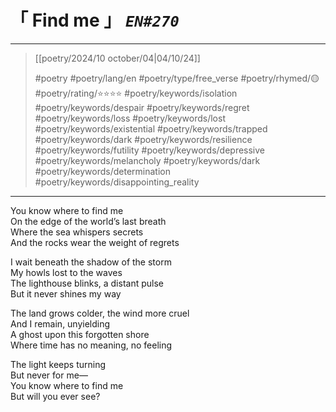 # &#12300; Find me &#12301; *`EN#270`*

---

> [[poetry/2024/10 october/04|04/10/24]]
> 
> #poetry 
> #poetry/lang/en 
> #poetry/type/free_verse 
> #poetry/rhymed/🟡 
> #poetry/rating/⭐⭐⭐⭐ 
> #poetry/keywords/isolation #poetry/keywords/despair #poetry/keywords/regret #poetry/keywords/loss #poetry/keywords/lost #poetry/keywords/existential #poetry/keywords/trapped #poetry/keywords/dark #poetry/keywords/resilience #poetry/keywords/futility #poetry/keywords/depressive #poetry/keywords/melancholy #poetry/keywords/dark #poetry/keywords/determination #poetry/keywords/disappointing_reality 

---

You know where to find me  
On the edge of the world’s last breath  
Where the sea whispers secrets  
And the rocks wear the weight of regrets  
  
I wait beneath the shadow of the storm  
My howls lost to the waves  
The lighthouse blinks, a distant pulse  
But it never shines my way  
  
The land grows colder, the wind more cruel  
And I remain, unyielding  
A ghost upon this forgotten shore  
Where time has no meaning, no feeling  
  
The light keeps turning  
But never for me—  
You know where to find me  
But will you ever see?